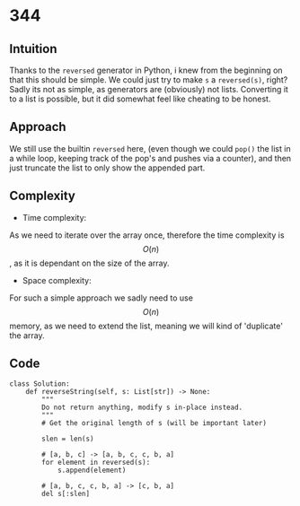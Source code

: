 # 344

## Intuition

Thanks to the `reversed` generator in Python, i knew from the beginning on that this should be simple. We could just try to make `s` a `reversed(s)`, right? Sadly its not as simple, as generators are (obviously) not lists. Converting it to a list is possible, but it did somewhat feel like cheating to be honest.

## Approach

We still use the builtin `reversed` here, (even though we could `pop()` the list in a while loop, keeping track of the pop's and pushes via a counter), and then just truncate the list to only show the appended part.

## Complexity

- Time complexity:

As we need to iterate over the array once, therefore the time complexity is $$O(n)$$, as it is dependant on the size of the array.

- Space complexity:

For such a simple approach we sadly need to use $$O(n)$$ memory, as we need to extend the list, meaning we will kind of 'duplicate' the array.

## Code

```python3 []
class Solution:
    def reverseString(self, s: List[str]) -> None:
        """
        Do not return anything, modify s in-place instead.
        """
        # Get the original length of s (will be important later)

        slen = len(s)

        # [a, b, c] -> [a, b, c, c, b, a]
        for element in reversed(s):
            s.append(element)

        # [a, b, c, c, b, a] -> [c, b, a]
        del s[:slen]
```
